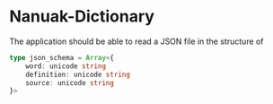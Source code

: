 # Nanuak-Dictionary

The application should be able to read a JSON file in the structure of 

```typescript
type json_schema = Array<{
    word: unicode string
    definition: unicode string
    source: unicode string
}>
```